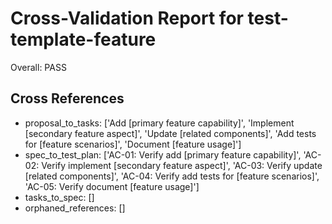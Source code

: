 # Cross-Validation Report for test-template-feature

Overall: PASS


## Cross References

- proposal_to_tasks: ['Add [primary feature capability]', 'Implement [secondary feature aspect]', 'Update [related components]', 'Add tests for [feature scenarios]', 'Document [feature usage]']
- spec_to_test_plan: ['AC-01: Verify add [primary feature capability]', 'AC-02: Verify implement [secondary feature aspect]', 'AC-03: Verify update [related components]', 'AC-04: Verify add tests for [feature scenarios]', 'AC-05: Verify document [feature usage]']
- tasks_to_spec: []
- orphaned_references: []
